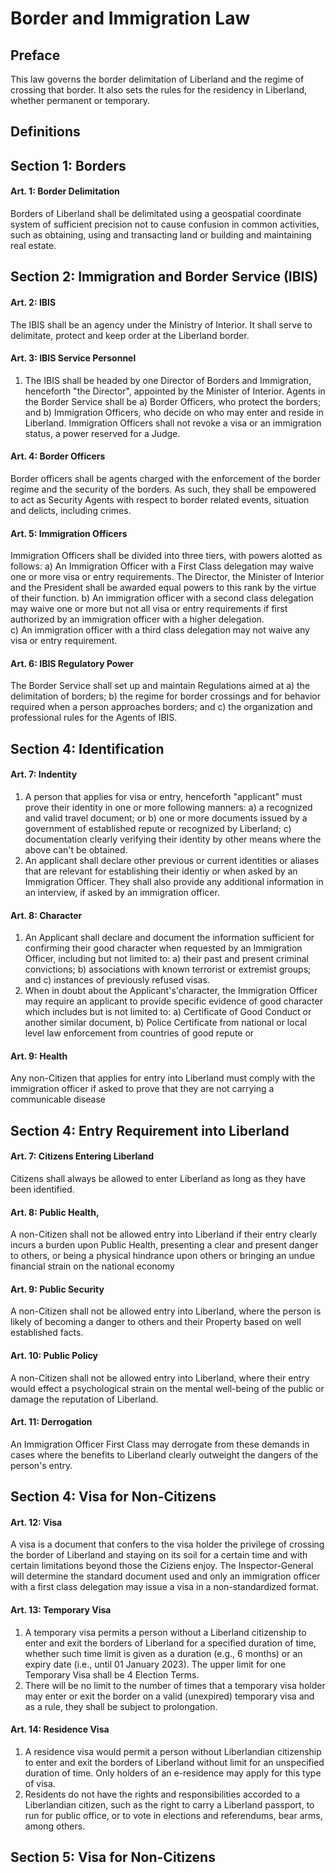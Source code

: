 # Border and Immigration Law

## Preface
This law governs the border delimitation of Liberland and the regime of crossing that border. It also sets the rules for the residency in Liberland, whether permanent or temporary.

## Definitions

## Section 1: Borders

#### Art. 1: Border Delimitation
Borders of Liberland shall be delimitated using a geospatial coordinate system of sufficient precision not to cause confusion in common activities, such as obtaining, using and transacting land or building and maintaining real estate.

## Section 2: Immigration and Border Service (IBIS)

#### Art. 2: IBIS
The IBIS shall be an agency under the Ministry of Interior. It shall serve to delimitate, protect and keep order at the Liberland border.

#### Art. 3: IBIS Service Personnel
1) The IBIS shall be headed by one Director of Borders and Immigration, henceforth "the Director", appointed by the Minister of Interior. Agents in the Border Service shall be 
a) Border Officers, who protect the borders; and
b) Immigration Officers, who decide on who may enter and reside in Liberland. Immigration Officers shall not revoke a visa or an immigration status, a power reserved for a Judge.  

#### Art. 4: Border Officers
Border officers shall be agents charged with the enforcement of the border regime and the security of the borders. As such, they shall be empowered to act as Security Agents with respect to border related events, situation and delicts, including crimes.

#### Art. 5: Immigration Officers
Immigration Officers shall be divided into three tiers, with powers alotted as follows:
a) An Immigration Officer with a First Class delegation may waive one or more visa or entry requirements. The Director, the Minister of Interior and the President shall be awarded equal powers to this rank by the virtue of their function. 
b) An immigration officer with a second class delegation may waive one or more but not all visa or entry requirements if first authorized by an immigration officer with a higher delegation.    
c) An immigration officer with a third class delegation may not waive any visa or entry requirement.

#### Art. 6: IBIS Regulatory Power
The Border Service shall set up and maintain Regulations aimed at
a) the delimitation of borders; 
b) the regime for border crossings and for behavior required when a person approaches borders; and
c) the organization and professional rules for the Agents of IBIS.

## Section 4: Identification
#### Art. 7: Indentity
1) A person that applies for visa or entry, henceforth "applicant" must prove their identity in one or more following manners:
a) a recognized and valid travel document; or
b) one or more documents issued by a government of established repute or recognized by Liberland;
c) documentation clearly verifying their identity by other means where the above can't be obtained.
2) An applicant shall declare other previous or current identities or aliases that are relevant for establishing their identiy or when asked by an Immigration Officer. They shall also provide any additional information in an interview, if asked by an immigration officer.

#### Art. 8: Character
1) An Applicant shall declare and document the information sufficient for confirming their good character when requested by an Immigration Officer, including but not limited to:
a) their past and present criminal convictions;
b) associations with known terrorist or extremist groups; and
c) instances of previously refused visas.
2) When in doubt about the Applicant's'character, the Immigration Officer may require an applicant to provide specific evidence of good character which includes but is not limited to:
a) Certificate of Good Conduct or another similar document,
b) Police Certificate from national or local level law enforcement from countries of good repute or 

#### Art. 9: Health
Any non-Citizen that applies for entry into Liberland must comply with the immigration officer if asked to prove that they are not carrying a communicable disease

## Section 4: Entry Requirement into Liberland
#### Art. 7: Citizens Entering Liberland 
Citizens shall always be allowed to enter Liberland as long as they have been identified.

#### Art. 8: Public Health,
A non-Citizen shall not be allowed entry into Liberland if their entry clearly incurs a burden upon Public Health, presenting a clear and present danger to others, or being a physical hindrance upon others or bringing an undue financial strain on the national economy

#### Art. 9: Public Security
A non-Citizen shall not be allowed entry into Liberland, where the person is likely of becoming a danger to others and their Property based on well established facts.  
#### Art. 10: Public Policy
A non-Citizen shall not be allowed entry into Liberland, where their entry would effect a psychological strain on the mental well-being of the public or damage the reputation of Liberland.   

#### Art. 11: Derrogation
An Immigration Officer First Class may derrogate from these demands in cases where the benefits to Liberland clearly outweight the dangers of the person's entry.

## Section 4: Visa for Non-Citizens

#### Art. 12: Visa
A visa is a document that confers to the visa holder the privilege of crossing the border of Liberland and staying on its soil for a certain time and with certain limitations beyond those the Ciziens enjoy. The Inspector-General will determine the standard document used and only an immigration officer with a first class delegation may issue a visa in a non-standardized format.

#### Art. 13: Temporary Visa
1) A temporary visa permits a person without a Liberland citizenship to enter and exit the borders of Liberland for a specified duration of time, whether such time limit is given as a duration (e.g., 6 months) or an expiry date (i.e., until 01 January 2023). The upper limit for one Temporary Visa shall be 4 Election Terms. 
2) There will be no limit to the number of times that a temporary visa holder may enter or exit the border on a valid (unexpired) temporary visa and as a rule, they shall be subject to prolongation.

#### Art. 14: Residence Visa
1) A residence visa would permit a person without Liberlandian citizenship to enter and exit the borders of Liberland without limit for an unspecified duration of time. Only holders of an e-residence may apply for this type of visa.
2) Residents do not have the rights and responsibilities accorded to a Liberlandian citizen, such as the right to carry a Liberland passport, to run for public office, or to vote in elections and referendums, bear arms,  among others.

## Section 5: Visa for Non-Citizens


